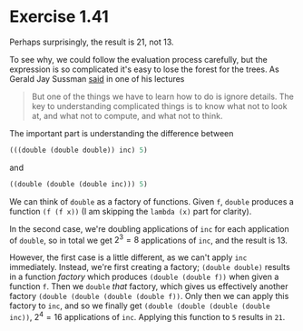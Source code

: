 # Exercise 1.41

Perhaps surprisingly, the result is $21$, not $13$.

To see why, we could follow the evaluation process carefully, but the expression is so complicated it's easy to lose the forest for the trees. As Gerald Jay Sussman [said](https://youtu.be/V_7mmwpgJHU?si=F9Zbp2F64G831-LV&t=597) in one of his lectures

> But one of the things we have to learn how to do is ignore details. The key to understanding complicated things is to know what not to look at, and what not to compute, and what not to think.

The important part is understanding the difference between

```scheme
(((double (double double)) inc) 5)
```

and

```scheme
((double (double (double inc))) 5)
```

We can think of `double` as a factory of functions. Given `f`, `double` produces a function `(f (f x))` (I am skipping the `lambda (x)` part for clarity).

In the second case, we're doubling applications of `inc` for each application of `double`, so in total we get $2^3=8$ applications of `inc`, and the result is $13$.

However, the first case is a little different, as we can't apply `inc` immediately. Instead, we're first creating a factory; `(double double)` results in a function _factory_ which produces `(double (double f))` when given a function `f`. Then we `double` _that_ factory, which gives us effectively another factory `(double (double (double (double f))`. Only then we can apply this factory to `inc`, and so we finally get `(double (double (double (double inc))`, $2^4=16$ applications of `inc`. Applying this function to `5` results in `21`.
